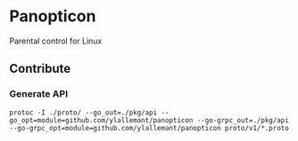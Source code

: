 Panopticon
===

Parental control for Linux

## Contribute

### Generate API

```
protoc -I ./proto/ --go_out=./pkg/api --go_opt=module=github.com/ylallemant/panopticon --go-grpc_out=./pkg/api --go-grpc_opt=module=github.com/ylallemant/panopticon proto/v1/*.proto

```